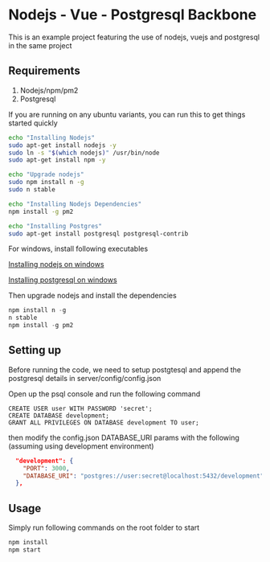 # Nodejs - Vue - Postgresql Backbone
This is an example project featuring the use of nodejs, vuejs and postgresql in the same project

## Requirements
1. Nodejs/npm/pm2
2. Postgresql

If you are running on any ubuntu variants, you can run this to get things started quickly
```bash
echo "Installing Nodejs"
sudo apt-get install nodejs -y
sudo ln -s "$(which nodejs)" /usr/bin/node
sudo apt-get install npm -y

echo "Upgrade nodejs"
sudo npm install n -g
sudo n stable

echo "Installing Nodejs Dependencies"
npm install -g pm2

echo "Installing Postgres"
sudo apt-get install postgresql postgresql-contrib
```

For windows, install following executables

[Installing nodejs on windows](blog.teamtreehouse.com/install-node-js-npm-windows)

[Installing postgresql on windows](https://www.labkey.org/Documentation/wiki-page.view?name=installPostgreSQLWindows)

Then upgrade nodejs and install the dependencies
```powershell
npm install n -g
n stable
npm install -g pm2
```

## Setting up
Before running the code, we need to setup postgtesql and append the postgresql details in server/config/config.json

Open up the psql console and run the following command
```psql
CREATE USER user WITH PASSWORD 'secret';
CREATE DATABASE development;
GRANT ALL PRIVILEGES ON DATABASE development TO user;
```

then modify the config.json DATABASE_URI params with the following (assuming using development environment)
```json
  "development": {
    "PORT": 3000,
    "DATABASE_URI": "postgres://user:secret@localhost:5432/development"
  },
```

## Usage
Simply run following commands on the root folder to start

```bash
npm install
npm start
```
